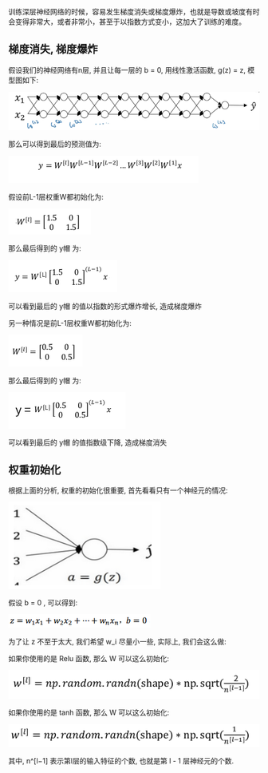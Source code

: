 训练深层神经网络的时候，容易发生梯度消失或梯度爆炸，也就是导数或坡度有时会变得非常大，或者非常小，甚至于以指数方式变小，这加大了训练的难度。

## 梯度消失, 梯度爆炸

假设我们的神经网络有n层, 并且让每一层的 b = 0, 用线性激活函数, g(z) = z, 模型图如下:

![深度截图_选择区域_20190124113340](assets/深度截图_选择区域_20190124113340.png)

那么可以得到最后的预测值为:

![f](assets/0c0d58e9dfd9497a879fe21f23456caa.png)

假设前L-1层权重W都初始化为:

![1548300923735](assets/1548300923735.png)

那么最后得到的 y帽 为:

![1548302778340](assets/1548302778340.png)

可以看到最后的 y帽 的值以指数的形式爆炸增长, 造成梯度爆炸

另一种情况是前L-1层权重W都初始化为:

![1548302624419](assets/1548302624419.png)

那么最后得到的 y帽 为:

![1548302860705](assets/1548302860705.png)

可以看到最后的 y帽 的值指数级下降, 造成梯度消失

## 权重初始化

根据上面的分析, 权重的初始化很重要, 首先看看只有一个神经元的情况:

![1548314403550](assets/1548314403550.png)

假设 b = 0 , 可以得到:

![1548314434517](assets/1548314434517.png)

为了让 z 不至于太大,  我们希望 w_i 尽量小一些, 实际上, 我们会这么做:

如果你使用的是 Relu 函数, 那么 W 可以这么初始化:

![1548314631937](assets/1548314631937.png)

如果你使用的是 tanh 函数, 那么 W 可以这么初始化:

![1548314747306](assets/1548314747306.png)

其中, n^[l−1] 表示第l层的输入特征的个数, 也就是第 l - 1 层神经元的个数.